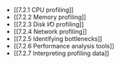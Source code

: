 

- [[7.2.1 CPU profiling]]
- [[7.2.2 Memory profiling]]
- [[7.2.3 Disk I⁄O profiling]]
- [[7.2.4 Network profiling]]
- [[7.2.5 Identifying bottlenecks]]
- [[7.2.6 Performance analysis tools]]
- [[7.2.7 Interpreting profiling data]]